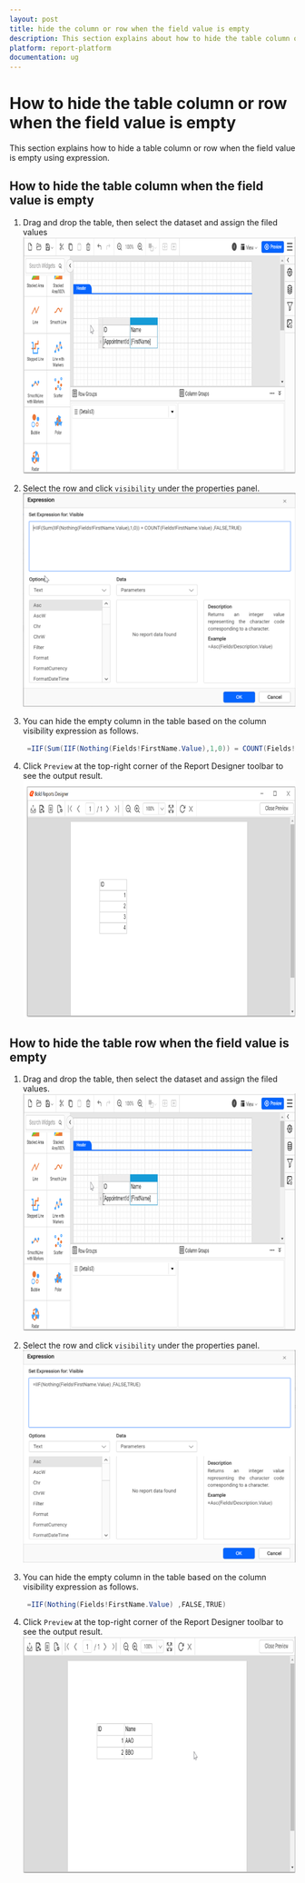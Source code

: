 ```yaml
---
layout: post
title: hide the column or row when the field value is empty
description: This section explains about how to hide the table column or row when the field value is empty using expression
platform: report-platform
documentation: ug
---
```


# How to hide the table column or row when the field value is empty

This section explains how to hide a table column or row when the field value is empty using expression.

## How to hide the table column when the field value is empty

1. Drag and drop the table, then select the dataset and assign the filed values
![table deisgn](/static/assets/on-premise/images/report-designer/how-to/hide-row-column/hide-row-column-table-design.png)
2. Select the row and click `visibility` under the properties panel.
![set visibility expression](/static/assets/on-premise/images/report-designer/how-to/hide-row-column/hide-column-expression.png)
3. You can hide the empty column in the table based on the column visibility expression as follows.  

   ```csharp
    =IIF(Sum(IIF(Nothing(Fields!FirstName.Value),1,0)) = COUNT(Fields!FirstName.Value) ,FALSE,TRUE)
   ```

4. Click `Preview` at the top-right corner of the Report Designer toolbar to see the output result.
![output-column](/static/assets/on-premise/images/report-designer/how-to/hide-row-column/hide-column-output.png)

## How to hide the table row when the field value is empty

1. Drag and drop the table, then select the dataset and assign the filed values.
![table deisgn](/static/assets/on-premise/images/report-designer/how-to/hide-row-column/hide-row-column-table-design.png)
2. Select the row and click `visibility` under the properties panel.
![set visibility expression](/static/assets/on-premise/images/report-designer/how-to/hide-row-column/hide-row-expression.png)
3. You can hide the empty column in the table based on the column visibility expression as follows.

   ```csharp
    =IIF(Nothing(Fields!FirstName.Value) ,FALSE,TRUE)
   ```

4. Click `Preview` at the top-right corner of the Report Designer toolbar to see the output result.
![output-row](/static/assets/on-premise/images/report-designer/how-to/hide-row-column/hide-row-output.png)